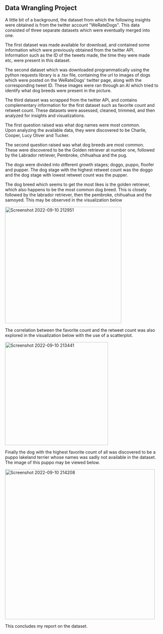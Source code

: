 ## Data Wrangling Project
A little bit of a background, the dataset from which the following insights were obtained is from the twitter account "WeRateDogs". This data consisted of three separate datasets which were eventually merged into one. 

The first dataset was made available for download, and contained some information which were previously obtained from the twitter API. Information such as the ID of the tweets made, the time they were made etc, were present in this dataset.

The second dataset which was downloaded programmatically using the python requests library is a .tsv file, containing the url to images of dogs which were posted on the WeRateDogs' twitter page, along with the corresponding tweet ID. These images were ran through an AI which tried to identify what dog breeds were present in the picture.

The third dataset was scrapped from the twitter APi, and contains complementary information for the first dataset such as favorite count and retweet count.
These datasets were assessed, cleaned, trimmed, and then analyzed for insights and visualizations.

The first question raised was what dog names were most common. <br>
Upon analyzing the available data, they were discovered to be Charlie, Cooper, Lucy Oliver and Tucker. 

The second question raised was what dog breeds are most common. <br>
These were discovered to be the Golden retriever at number one, followed by the Labrador retriever, Pembroke, chihuahua and the pug.

The dogs were divided into different growth stages; doggo, puppo, floofer and pupper. The dog stage with the highest retweet count was the doggo and the dog stage with lowest retweet count was the pupper.

The dog breed which seems to get the most likes is the golden retriever, which also happens to be the most common dog breed. This is closely followed by the labrador retriever, then the pembroke, chihuahua and the samoyed. This may be observed in the visualization below

<img width="382" alt="Screenshot 2022-09-10 212951" src="https://user-images.githubusercontent.com/98137996/189990261-12e9f001-6cf5-416d-9793-f1c8cc40e926.png">

The correlation between the favorite count and the retweet count was also explored in the visualization below with the use of a scatterplot.

<img width="338" alt="Screenshot 2022-09-10 213441" src="https://user-images.githubusercontent.com/98137996/189990288-4900bb12-665e-4e66-9e11-7d6bdc16e582.png">

Finally the dog with the highest favorite count of all was discovered to be a puppo lakeland terrier whose names was sadly not available in the dataset. The image of this puppo may be viewed below.

<img width="492" alt="Screenshot 2022-09-10 214208" src="https://user-images.githubusercontent.com/98137996/189990324-21907c57-d9fa-49bf-aef8-774607aefc9a.png">

This concludes my report on the dataset.
